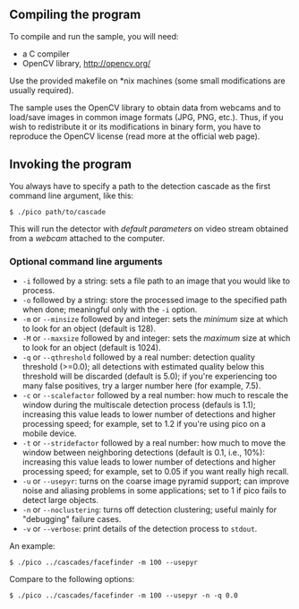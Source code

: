 ## Compiling the program

To compile and run the sample, you will need:

* a C compiler
* OpenCV library, <http://opencv.org/>

Use the provided makefile on *nix machines (some small modifications are usually required).

The sample uses the OpenCV library to obtain data from webcams and to load/save images in common image formats (JPG, PNG, etc.).
Thus, if you wish to redistribute it or its modifications in binary form, you have to reproduce the OpenCV license (read more at the official web page).

## Invoking the program

You always have to specify a path to the detection cascade as the first command line argument, like this:

	$ ./pico path/to/cascade

This will run the detector with *default parameters* on video stream obtained from a *webcam* attached to the computer.

### Optional command line arguments

* `-i` followed by a string: sets a file path to an image that you would like to process.
* `-o` followed by a string: store the processed image to the specified path when done; meaningful only with the `-i` option.
* `-m` or `--minsize` followed by and integer: sets the *minimum* size at which to look for an object (default is 128).
* `-M` or `--maxsize` followed by and integer: sets the *maximum* size at which to look for an object (default is 1024).
* `-q` or `--qthreshold` followed by a real number: detection quality threshold (>=0.0); all detections with estimated quality below this threshold will be discarded (default is 5.0); if you're experiencing too many false positives, try a larger number here (for example, 7.5).
* `-c` or `--scalefactor` followed by a real number: how much to rescale the window during the multiscale detection process (defauls is 1.1); increasing this value leads to lower number of detections and higher processing speed; for example, set to 1.2 if you're using pico on a mobile device.
* `-t` or `--stridefactor` followed by a real number: how much to move the window between neighboring detections (default is 0.1, i.e., 10%): increasing this value leads to lower number of detections and higher processing speed; for example, set to 0.05 if you want really high recall.
* `-u` or `--usepyr`: turns on the coarse image pyramid support; can improve noise and aliasing problems in some applications; set to 1 if pico fails to detect large objects.
* `-n` or `--noclustering`: turns off detection clustering; useful mainly for "debugging" failure cases.
* `-v` or `--verbose`: print details of the detection process to `stdout`.

An example:

	$ ./pico ../cascades/facefinder -m 100 --usepyr

Compare to the following options:

	$ ./pico ../cascades/facefinder -m 100 --usepyr -n -q 0.0